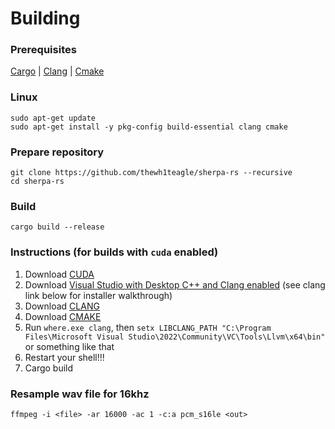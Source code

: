 # Building

### Prerequisites

[Cargo](https://www.rust-lang.org/tools/install) | [Clang](https://releases.llvm.org/download.html) | [Cmake](https://cmake.org/download/)

### Linux

```console
sudo apt-get update
sudo apt-get install -y pkg-config build-essential clang cmake
```

### Prepare repository

```console
git clone https://github.com/thewh1teagle/sherpa-rs --recursive
cd sherpa-rs
```

### Build

```console
cargo build --release
```

### Instructions (for builds with `cuda` enabled)

1. Download [CUDA](https://developer.nvidia.com/cuda-downloads?target_os=Windows)
2. Download [Visual Studio with Desktop C++ and Clang enabled](https://visualstudio.microsoft.com/de/downloads/) (see clang link below for installer walkthrough)
3. Download [CLANG](https://www.wikihow.com/Install-Clang-on-Windows)
4. Download [CMAKE](https://cmake.org/download/)
5. Run `where.exe clang`, then `setx LIBCLANG_PATH "C:\Program Files\Microsoft Visual Studio\2022\Community\VC\Tools\Llvm\x64\bin"` or something like that
6. Restart your shell!!!
7. Cargo build

### Resample wav file for 16khz

```console
ffmpeg -i <file> -ar 16000 -ac 1 -c:a pcm_s16le <out>
```